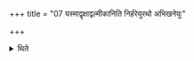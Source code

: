 +++
title = "07 यस्माद्वृक्षाद्वल्मीकानिति निर्हरेयुरथो अभिखनेयुः"

+++

<details><summary>थिते</summary>

7. (The word nirvraska means a place) form which they have rooted out trees and ant-hills and have dug up.
</details>
